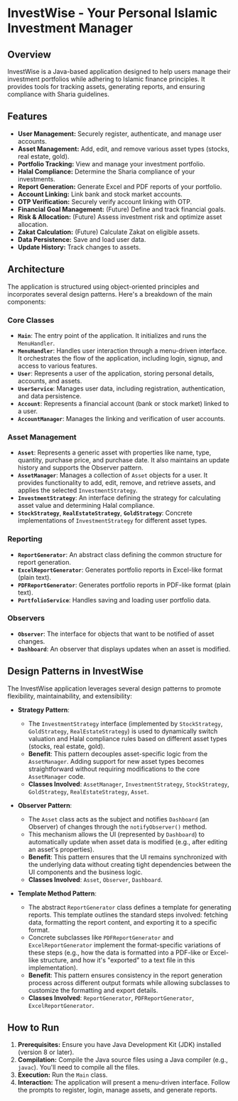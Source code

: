 # InvestWise - Your Personal Islamic Investment Manager

## Overview

InvestWise is a Java-based application designed to help users manage their investment portfolios while adhering to Islamic finance principles. It provides tools for tracking assets, generating reports, and ensuring compliance with Sharia guidelines.

## Features

* **User Management:** Securely register, authenticate, and manage user accounts.
* **Asset Management:** Add, edit, and remove various asset types (stocks, real estate, gold).
* **Portfolio Tracking:** View and manage your investment portfolio.
* **Halal Compliance:** Determine the Sharia compliance of your investments.
* **Report Generation:** Generate Excel and PDF reports of your portfolio.
* **Account Linking:** Link bank and stock market accounts.
* **OTP Verification:** Securely verify account linking with OTP.
* **Financial Goal Management:** (Future) Define and track financial goals.
* **Risk & Allocation:** (Future) Assess investment risk and optimize asset allocation.
* **Zakat Calculation:** (Future) Calculate Zakat on eligible assets.
* **Data Persistence:** Save and load user data.
* **Update History:** Track changes to assets.

## Architecture

The application is structured using object-oriented principles and incorporates several design patterns. Here's a breakdown of the main components:

### Core Classes

* **`Main`**: The entry point of the application.  It initializes and runs the `MenuHandler`.
* **`MenuHandler`**:  Handles user interaction through a menu-driven interface.  It orchestrates the flow of the application, including login, signup, and access to various features.
* **`User`**: Represents a user of the application, storing personal details, accounts, and assets.
* **`UserService`**: Manages user data, including registration, authentication, and data persistence.
* **`Account`**: Represents a financial account (bank or stock market) linked to a user.
* **`AccountManager`**: Manages the linking and verification of user accounts.

### Asset Management

* **`Asset`**: Represents a generic asset with properties like name, type, quantity, purchase price, and purchase date.  It also maintains an update history and supports the Observer pattern.
* **`AssetManager`**: Manages a collection of `Asset` objects for a user.  It provides functionality to add, edit, remove, and retrieve assets, and applies the selected `InvestmentStrategy`.
* **`InvestmentStrategy`**: An interface defining the strategy for calculating asset value and determining Halal compliance.
* **`StockStrategy`**, **`RealEstateStrategy`**, **`GoldStrategy`**: Concrete implementations of `InvestmentStrategy` for different asset types.

### Reporting

* **`ReportGenerator`**: An abstract class defining the common structure for report generation.
* **`ExcelReportGenerator`**: Generates portfolio reports in Excel-like format (plain text).
* **`PDFReportGenerator`**: Generates portfolio reports in PDF-like format (plain text).
* **`PortfolioService`**: Handles saving and loading user portfolio data.

### Observers

* **`Observer`**:  The interface for objects that want to be notified of asset changes.
* **`Dashboard`**:  An observer that displays updates when an asset is modified.

## Design Patterns in InvestWise

The InvestWise application leverages several design patterns to promote flexibility, maintainability, and extensibility:

* **Strategy Pattern**:
    * The `InvestmentStrategy` interface (implemented by `StockStrategy`, `GoldStrategy`, `RealEstateStrategy`) is used to dynamically switch valuation and Halal compliance rules based on different asset types (stocks, real estate, gold).
    * **Benefit**: This pattern decouples asset-specific logic from the `AssetManager`. Adding support for new asset types becomes straightforward without requiring modifications to the core `AssetManager` code.
    * **Classes Involved**: `AssetManager`, `InvestmentStrategy`, `StockStrategy`, `GoldStrategy`, `RealEstateStrategy`, `Asset`.

* **Observer Pattern**:
    * The `Asset` class acts as the subject and notifies `Dashboard` (an Observer) of changes through the `notifyObserver()` method.
    * This mechanism allows the UI (represented by `Dashboard`) to automatically update when asset data is modified (e.g., after editing an asset's properties).
    * **Benefit**: This pattern ensures that the UI remains synchronized with the underlying data without creating tight dependencies between the UI components and the business logic.
    * **Classes Involved**: `Asset`, `Observer`, `Dashboard`.

* **Template Method Pattern**:
    * The abstract `ReportGenerator` class defines a template for generating reports. This template outlines the standard steps involved: fetching data, formatting the report content, and exporting it to a specific format.
    * Concrete subclasses like `PDFReportGenerator` and `ExcelReportGenerator` implement the format-specific variations of these steps (e.g., how the data is formatted into a PDF-like or Excel-like structure, and how it's "exported" to a text file in this implementation).
    * **Benefit**: This pattern ensures consistency in the report generation process across different output formats while allowing subclasses to customize the formatting and export details.
    * **Classes Involved**: `ReportGenerator`, `PDFReportGenerator`, `ExcelReportGenerator`.

## How to Run

1.  **Prerequisites:** Ensure you have Java Development Kit (JDK) installed (version 8 or later).
2.  **Compilation:** Compile the Java source files using a Java compiler (e.g., `javac`).  You'll need to compile all the files.
3.  **Execution:** Run the `Main` class.
4.  **Interaction:** The application will present a menu-driven interface.  Follow the prompts to register, login, manage assets, and generate reports.

